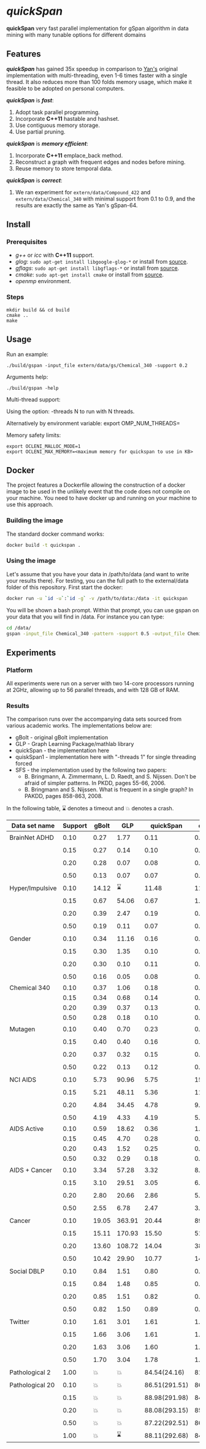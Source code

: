 ***quickSpan***
==============

**quickSpan**
very fast parallel implementation for gSpan algorithm in data mining with many tunable options for different domains

## Features

***quickSpan*** has gained 35x speedup in comparison to [Yan's](https://www.cs.ucsb.edu/~xyan/software/gSpan.htm) original implementation with multi-threading, even 1-6 times faster with a single thread. It also reduces more than 100 folds memory usage, which make it feasible to be adopted on personal computers.

***quickSpan*** is ***fast***:

1. Adopt task parallel programming.
2. Incorporate **C++11** hastable and hashset.
3. Use contiguous memory storage.
4. Use partial pruning.

***quickSpan*** is ***memory efficient***:

1. Incorporate **C++11** emplace_back method.
2. Reconstruct a graph with frequent edges and nodes before mining.
3. Reuse memory to store temporal data.

***quickSpan*** is ***correct***:

1. We ran experiment for `extern/data/Compound_422` and `extern/data/Chemical_340` with minimal support from 0.1 to 0.9, and the results are exactly the same as Yan's gSpan-64.

## Install

### Prerequisites

- *g++* or *icc* with **C++11** support.
- *glog*: `sudo apt-get install libgoogle-glog-*` or install from [source](https://github.com/google/glog).
- *gflags*: `sudo apt-get install libgflags-*` or install from [source](https://github.com/gflags/gflags).
- *cmake*: `sudo apt-get install cmake` or install from [source](https://cmake.org/).
- *openmp* environment.

### Steps

    mkdir build && cd build
    cmake ..
    make

## Usage

Run an example:

    ./build/gspan -input_file extern/data/gs/Chemical_340 -support 0.2

Arguments help:

    ./build/gspan -help

Multi-thread support:

Using the option:
    -threads N
to run with N threads.

Alternatively by environment variable:
    export OMP_NUM_THREADS=<hardware core num for recommendation>

Memory safety limits:

    export OCLENI_MALLOC_MODE=1
    export OCLENI_MAX_MEMORY=<maximum memory for quickspan to use in KB>


## Docker

The project features a Dockerfile allowing the construction of a docker image to be used in the unlikely event that the code does not compile on your machine. You need to have docker up and running on your machine to use this approach.

### Building the image

The standard docker command works:
```bash
docker build -t quickspan .
```

### Using the image

Let's assume that you have your data in /path/to/data (and want to write your results there).
For testing, you can the full path to the external/data folder of this repository.
First start the docker:
```bash
docker run -u `id -u`:`id -g` -v /path/to/data:/data -it quickspan
```
You will be shown a bash prompt.
Within that prompt, you can use gspan on your data that you will find in /data.
For instance you can type:
```bash
cd /data/
gspan -input_file Chemical_340 -pattern -support 0.5 -output_file Chemical_340_subgraph.gs
```

## Experiments

### Platform

All experiments were run on a server with two 14-core processors running at 2GHz, allowing up to 56 parallel threads, and with 128 GB of RAM.

### Results

The comparison runs over the accompanying data sets sourced from various academic works. The implementations below are:
 * gBolt	- original gBolt implementation
 * GLP		- Graph Learning Package/mathlab library
 * quickSpan	- the implementation here
 * quiskSpan1	- implementation here with "-threads 1" for single threading forced
 * SFS		- the implementation used by the following two papers:
    - B. Bringmann, A. Zimmermann, L. D. Raedt, and S. Nijssen. Don't be afraid of simpler patterns. In PKDD, pages 55-66, 2006.
    - B. Bringmann and S. Nijssen. What is frequent in a single graph? In PAKDD, pages 858-863, 2008.

In the following table, :hourglass: denotes a timeout and :boom: denotes a crash.

|Data set name            |Support         |gBolt   |GLP          |quickSpan      |quickSpan1      |SFS        |
|-------------------------|----------------|--------|-------------|---------------|----------------|-----------|
|BrainNet ADHD            |0.10            |0.27    |1.77         |0.11           |0.13            |:hourglass:|
|                         |0.15            |0.27    |0.14         |0.10           |0.03            |:hourglass:|
|                         |0.20            |0.28    |0.07         |0.08           |0.02            |:hourglass:|
|                         |0.50            |0.13    |0.07         |0.07           |0.02            |:hourglass:|
|        Hyper/Impulsive  |0.10            |14.12   |:hourglass:  |11.48          |117.54          |:hourglass:|
|                         |0.15            |0.67    |54.06        |0.67           |1.44            |:hourglass:|
|                         |0.20            |0.39    |2.47         |0.19           |0.44            |:hourglass:|
|                         |0.50            |0.19    |0.11         |0.07           |0.06            |:hourglass:|
|        Gender           |0.10            |0.34    |11.16        |0.16           |0.52            |:hourglass:|
|                         |0.15            |0.30    |1.35         |0.10           |0.12            |:hourglass:|
|                         |0.20            |0.30    |0.10         |0.11           |0.05            |:hourglass:|
|                         |0.50            |0.16    |0.05         |0.08           |0.03            |:hourglass:|
|Chemical 340             |0.10            |0.37    |1.06         |0.18           |0.21            |0.23       |
|                         |0.15            |0.34    |0.68         |0.14           |0.12            |0.14       |
|                         |0.20            |0.39    |0.37         |0.13           |0.09            |0.13       |
|                         |0.50            |0.28    |0.18         |0.10           |0.06            |0.06       |
|Mutagen                  |0.10            |0.40    |0.70         |0.23           |0.28            |:hourglass:|
|                         |0.15            |0.40    |0.40         |0.16           |0.24            |:hourglass:|
|                         |0.20            |0.37    |0.32         |0.15           |0.19            |:hourglass:|
|                         |0.50            |0.22    |0.13         |0.12           |0.15            |:hourglass:|
|NCI     AIDS             |0.10            |5.73    |90.96        |5.75           |15.15           |:hourglass:|
|                         |0.15            |5.21    |48.11        |5.36           |11.39           |:hourglass:|
|                         |0.20            |4.84    |34.45        |4.78           |9.75            |:hourglass:|
|                         |0.50            |4.19    |4.33         |4.19           |5.16            |:hourglass:|
|        AIDS Active      |0.10            |0.59    |18.62        |0.36           |1.20            |2.53       |
|                         |0.15            |0.45    |4.70         |0.28           |0.58            |0.96       |
|                         |0.20            |0.43    |1.52         |0.25           |0.26            |0.53       |
|                         |0.50            |0.32    |0.29         |0.18           |0.11            |0.12       |
|        AIDS + Cancer    |0.10            |3.34    |57.28        |3.32           |8.37            |:hourglass:|
|                         |0.15            |3.10    |29.51        |3.05           |6.32            |:hourglass:|
|                         |0.20            |2.80    |20.66        |2.86           |5.26            |:hourglass:|
|                         |0.50            |2.55    |6.78         |2.47           |3.13            |:hourglass:|
|        Cancer           |0.10            |19.05   |363.91       |20.44          |89.04           |:hourglass:|
|                         |0.15            |15.11   |170.93       |15.50          |51.63           |:hourglass:|
|                         |0.20            |13.60   |108.72       |14.04          |38.19           |:hourglass:|
|                         |0.50            |10.42   |29.90        |10.77          |14.99           |:hourglass:|
|Social  DBLP             |0.10            |0.84    |1.51         |0.80           |0.77            |:hourglass:|
|                         |0.15            |0.84    |1.48         |0.85           |0.78            |:hourglass:|
|                         |0.20            |0.85    |1.51         |0.82           |0.75            |:hourglass:|
|                         |0.50            |0.82    |1.50         |0.89           |0.75            |:hourglass:|
|        Twitter          |0.10            |1.61    |3.01         |1.61           |1.62            |:hourglass:|
|                         |0.15            |1.66    |3.06         |1.61           |1.52            |:hourglass:|
|                         |0.20            |1.63    |3.06         |1.60           |1.49            |:hourglass:|
|                         |0.50            |1.70    |3.04         |1.78           |1.48            |:hourglass:|
|Pathological 2           |1.00            |:boom:  |:boom:       |84.54(24.16)   |81.21(23.38)    |:hourglass:|
|Pathological 20          |0.10            |:boom:  |:boom:       |86.51(291.51)  |86.11(289.36)   |:hourglass:|
|                         |0.15            |:boom:  |:boom:       |88.98(291.98)  |84.91(288.22)   |:hourglass:|
|                         |0.20            |:boom:  |:boom:       |88.08(293.15)  |85.86(288.75)   |:hourglass:|
|                         |0.50            |:boom:  |:boom:       |87.22(292.51)  |86.58(289.31)   |:hourglass:|
|                         |1.00            |:boom:  |:hourglass:  |88.11(292.68)  |84.24(295.06)   |:hourglass:|
